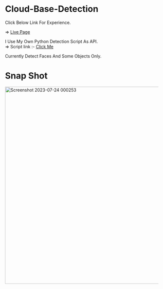 # Cloud-Base-Detection

Click Below Link For Experience.

=>  <a href="https://raj5222.github.io/Cloud-Base-Detection/">Live Page</a>

I Use My Own Python Detection Script As API.<br>
=>  Script link :- <a href="https://github.com/Raj5222/Api/blob/main/main.py" target="blank">Click Me</a>

Currently Detect Faces And Some Objects Only.

# Snap Shot 

<img width="646" alt="Screenshot 2023-07-24 000253" src="https://github.com/Raj5222/Cloud-Base-Detection/assets/109301347/604f27f5-a8ca-4d22-85f4-8f8d0b3348d9">
